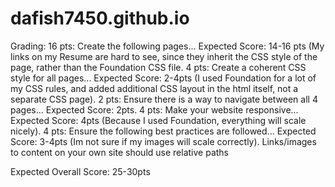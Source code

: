 # dafish7450.github.io
Grading:
16 pts: Create the following pages... Expected Score: 14-16 pts (My links on my Resume are hard to see, since they inherit the CSS style of the page, rather than the Foundation CSS file.
4 pts: Create a coherent CSS style for all pages... Expected Score: 2-4pts (I used Foundation for a lot of my CSS rules, and added additional CSS layout in the html itself, not a separate CSS page).
2 pts: Ensure there is a way to navigate between all 4 pages... Expected Score: 2pts.
4 pts: Make your website responsive... Expected Score: 4pts (Because I used Foundation, everything will scale nicely).
4 pts: Ensure the following best practices are followed... Expected Score: 3-4pts (Im not sure if my images will scale correctly).
Links/images to content on your own site should use relative paths

Expected Overall Score: 25-30pts
